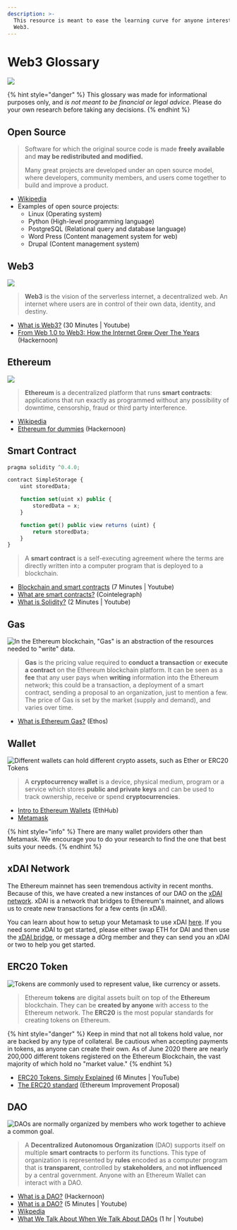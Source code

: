 ```yaml
---
description: >-
  This resource is meant to ease the learning curve for anyone interested in
  Web3.
---
```


# Web3 Glossary

![](../.gitbook/assets/image%20%2815%29.png)

{% hint style="danger" %}
This glossary was made for informational purposes only, and _is not meant to be financial or legal advice_. Please do your own research before taking any decisions.
{% endhint %}

## Open Source

> Software for which the original source code is made **freely available** and **may be redistributed and modified.**
>
> Many great projects are developed under an open source model, where developers, community members, and users come together to build and improve a product.

* [Wikipedia](https://en.wikipedia.org/wiki/Open-source_software)
* Examples of open source projects:
  * Linux \(Operating system\)
  * Python \(High-level programming language\)
  * PostgreSQL \(Relational query and database language\)
  * Word Press \(Content management system for web\)
  * Drupal \(Content management system\)

## Web3

![](https://lh6.googleusercontent.com/WOaT5LWvKxh9eUP6RJ5Ts3js_wgvezRhoErRTouMz_8i9YS8yPiP88NbcvfWXPSy0Rgw0E30z3NhANRdZdFq0k2E2k27ThWaxP4tRfrsCI0cl0TZba2kqpPWtbLJdquuuCKgLU27)

> **Web3** is the vision of the serverless internet, a decentralized web. An internet where users are in control of their own data, identity, and destiny.

* [What is Web3?](https://www.youtube.com/watch?v=l44z35vabvA) \(30 Minutes \| Youtube\) 
* [From Web 1.0 to Web3: How the Internet Grew Over The Years](https://hackernoon.com/from-web-10-to-web3-how-the-internet-grew-over-the-years-zac032g1) \(Hackernoon\)

## Ethereum

![](../.gitbook/assets/image%20%2827%29%20%281%29%20%281%29%20%281%29.png)

> **Ethereum** is a decentralized platform that runs **smart contracts**: applications that run exactly as programmed without any possibility of downtime, censorship, fraud or third party interference.

* [Wikipedia](https://en.wikipedia.org/wiki/Ethereum)
* [Ethereum for dummies](https://hackernoon.com/ethereum-for-dummies-af5aeacb13d4) \(Hackernoon\)

## Smart Contract

```javascript
pragma solidity ^0.4.0;

contract SimpleStorage {
    uint storedData;

    function set(uint x) public {
        storedData = x;
    }

    function get() public view returns (uint) {
        return storedData;
    }
}
```

> A **smart contract** is a self-executing agreement where the terms are directly written into a computer program that is deployed to a blockchain.

* [Blockchain and smart contracts](https://www.youtube.com/watch?v=B3cSoWoAkI4) \(7 Minutes \| Youtube\)
* [What are smart contracts?](https://cointelegraph.com/ethereum-for-beginners/what-are-smart-contracts-guide-for-beginners) \(Cointelegraph\)
* [What is Solidity?](https://www.youtube.com/watch?v=3i203iTmcFc) \(2 Minutes \| Youtube\)

## Gas

![In the Ethereum blockchain, &quot;Gas&quot; is an abstraction of the resources needed to &quot;write&quot; data.](../.gitbook/assets/image%20%2831%29.png)

> **Gas** is the pricing value required to **conduct a transaction** or **execute a contract** on the Ethereum blockchain platform. It can be seen as a **fee** that any user pays when **writing** information into the Ethereum network; this could be a transaction, a deployment of a smart contract, sending a proposal to an organization, just to mention a few. The price of Gas is set by the market \(supply and demand\), and varies over time.

* [What is Ethereum Gas?](https://www.ethos.io/what-is-ethereum-gas/) \(Ethos\)

## Wallet

![Different wallets can hold different crypto assets, such as Ether or ERC20 Tokens](../.gitbook/assets/image%20%2813%29.png)

> A **cryptocurrency wallet** is a device, physical medium, program or a service which stores **public and private keys** and can be used to track ownership, receive or spend **cryptocurrencies**.

* [Intro to Ethereum Wallets](https://docs.ethhub.io/using-ethereum/wallets/intro-to-ethereum-wallets/) \(EthHub\)
* [Metamask](https://metamask.io/index.html)

{% hint style="info" %}
There are many wallet providers other than Metamask. We encourage you to do your research to find the one that best suits your needs.
{% endhint %}

## xDAI Network

The Ethereum mainnet has seen tremendous activity in recent months. Because of this, we have created a new instances of our DAO on the [xDAI network](https://www.xdaichain.com/). xDAI is a network that bridges to Ethereum's mainnet, and allows us to create new transactions for a few cents \(in xDAI\).

You can learn about how to setup your Metamask to use xDAI [here](https://www.xdaichain.com/for-users/wallets/metamask/metamask-setup). If you need some xDAI to get started, please either swap ETH for DAI and then use the [xDAI bridge](https://dai-bridge.poa.network/), or message a dOrg member and they can send you an xDAI or two to help you get started.

## ERC20 Token

![Tokens are commonly used to represent value, like currency or assets.](../.gitbook/assets/image%20%283%29.png)

> Ethereum **tokens** are digital assets built on top of the **Ethereum** blockchain. They can be **created by anyone** with access to the Ethereum network. The **ERC20** is the most popular standards for creating tokens on Ethereum.

{% hint style="danger" %}
Keep in mind that not all tokens hold value, nor are backed by any type of collateral. Be cautious when accepting payments in tokens, as anyone can create their own. As of June 2020 there are nearly 200,000 different tokens registered on the Ethereum Blockchain, the vast majority of which hold no "market value."
{% endhint %}

* [ERC20 Tokens, Simply Explained](https://www.youtube.com/watch?v=cqZhNzZoMh8) \(6 Minutes \| YouTube\)
* [The ERC20 standard](https://eips.ethereum.org/EIPS/eip-20) \(Ethereum Improvement Proposal\)

## DAO

![DAOs are normally organized by members who work together to achieve a common goal.](../.gitbook/assets/image%20%285%29.png)

> A **Decentralized Autonomous Organization** \(DAO\) supports itself on multiple **smart contracts** to perform its functions. This type of organization is represented by **rules** encoded as a computer program that is **transparent**, controlled by **stakeholders**, and **not influenced** by a central government. Anyone with an Ethereum Wallet can interact with a DAO.

* [What is a DAO?](https://hackernoon.com/what-is-a-dao-c7e84aa1bd69) \(Hackernoon\)
* [What is a DAO?](https://www.youtube.com/watch?v=JcPNO0o_Cng) \(5 Minutes \| Youtube\)
* [Wikpedia](https://en.wikipedia.org/wiki/Decentralized_autonomous_organization)
* [What We Talk About When We Talk About DAOs](https://www.youtube.com/watch?v=RkN7-UcpC4A) \(1 hr \| Youtube\)

